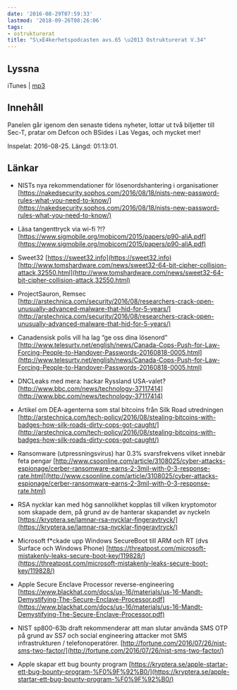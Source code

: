 ```yaml
---
date: '2016-08-29T07:59:33'
lastmod: '2018-09-26T08:26:06'
tags:
- ostrukturerat
title: "S\xE4kerhetspodcasten avs.65 \u2013 Ostrukturerat V.34"
---
```

## Lyssna

iTunes \| [mp3](http://traffic.libsyn.com/sakerhetspodcasten/Ostrukturerat_v34-2016.mp3)

## Innehåll

Panelen går igenom den senaste tidens nyheter, lottar ut två biljetter till Sec-T,
pratar om Defcon och BSides i Las Vegas, och mycket mer!

Inspelat: 2016-08-25. Längd: 01:13:01.

## Länkar



* NISTs nya rekommendationer för lösenordshantering i organisationer [https://nakedsecurity.sophos.com/2016/08/18/nists-new-password-rules-what-you-need-to-know/](https://nakedsecurity.sophos.com/2016/08/18/nists-new-password-rules-what-you-need-to-know/)




* Läsa tangenttryck via wi-fi ?!? [https://www.sigmobile.org/mobicom/2015/papers/p90-aliA.pdf](https://www.sigmobile.org/mobicom/2015/papers/p90-aliA.pdf)




* Sweet32 [https://sweet32.info](https://sweet32.info)  [http://www.tomshardware.com/news/sweet32-64-bit-cipher-collision-attack,32550.html](http://www.tomshardware.com/news/sweet32-64-bit-cipher-collision-attack,32550.html)




* ProjectSauron, Remsec [http://arstechnica.com/security/2016/08/researchers-crack-open-unusually-advanced-malware-that-hid-for-5-years/](http://arstechnica.com/security/2016/08/researchers-crack-open-unusually-advanced-malware-that-hid-for-5-years/)




* Canadensisk polis vill ha lag “ge oss dina lösenord” [http://www.telesurtv.net/english/news/Canada-Cops-Push-for-Law-Forcing-People-to-Handover-Passwords-20160818-0005.html](http://www.telesurtv.net/english/news/Canada-Cops-Push-for-Law-Forcing-People-to-Handover-Passwords-20160818-0005.html)




* DNCLeaks med mera: hackar Ryssland USA-valet? [http://www.bbc.com/news/technology-37117414](http://www.bbc.com/news/technology-37117414)




* Artikel om DEA-agenterna som stal bitcoins från Silk Road utredningen [http://arstechnica.com/tech-policy/2016/08/stealing-bitcoins-with-badges-how-silk-roads-dirty-cops-got-caught/](http://arstechnica.com/tech-policy/2016/08/stealing-bitcoins-with-badges-how-silk-roads-dirty-cops-got-caught/)




* Ransomware (utpressningsvirus) har 0.3% svarsfrekvens vilket innebär feta pengar [http://www.csoonline.com/article/3108025/cyber-attacks-espionage/cerber-ransomware-earns-2-3mil-with-0-3-response-rate.html](http://www.csoonline.com/article/3108025/cyber-attacks-espionage/cerber-ransomware-earns-2-3mil-with-0-3-response-rate.html)




* RSA nycklar kan med hög sannolikhet kopplas till vilken kryptomotor som skapade dem, på grund av de hanterar skapandet av nyckeln [https://kryptera.se/lamnar-rsa-nycklar-fingeravtryck/](https://kryptera.se/lamnar-rsa-nycklar-fingeravtryck/)




* Microsoft f*ckade upp Windows SecureBoot till ARM och RT (dvs Surface och Windows Phone) [https://threatpost.com/microsoft-mistakenly-leaks-secure-boot-key/119828/](https://threatpost.com/microsoft-mistakenly-leaks-secure-boot-key/119828/)




* Apple Secure Enclave Processor reverse-engineering [https://www.blackhat.com/docs/us-16/materials/us-16-Mandt-Demystifying-The-Secure-Enclave-Processor.pdf](https://www.blackhat.com/docs/us-16/materials/us-16-Mandt-Demystifying-The-Secure-Enclave-Processor.pdf)




* NIST sp800-63b draft rekommenderar att man slutar använda SMS OTP på grund av SS7 och social engineering attacker mot SMS infrastrukturen / telefonoperatörer. [http://fortune.com/2016/07/26/nist-sms-two-factor/](http://fortune.com/2016/07/26/nist-sms-two-factor/)





* Apple skapar ett bug bounty program [https://kryptera.se/apple-startar-ett-bug-bounty-program-%F0%9F%92%B0/](https://kryptera.se/apple-startar-ett-bug-bounty-program-%F0%9F%92%B0/)




